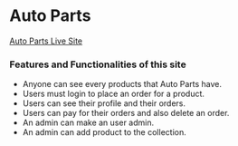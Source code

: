 # Auto Parts

[Auto Parts Live Site](https://auto-parts-a1c73.web.app/)



<h3>Features and Functionalities of this site</h3>

<ul>
    <li>Anyone can see every products that Auto Parts have.</li>
    <li>Users must login to place an order for a product.</li>
    <li>Users can see their profile and their orders.</li>
    <li>Users can pay for their orders and also delete an order.</li>
    <li>An admin can make an user admin.</li>
    <li>An admin can add product to the collection.</li>
</ul>